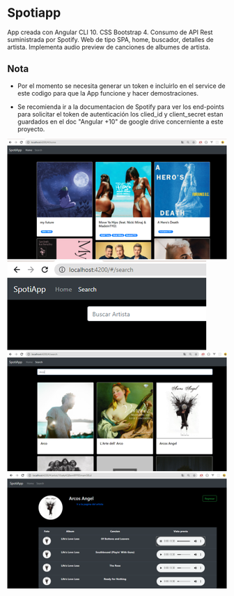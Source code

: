# Spotiapp

App creada con Angular CLI 10.
CSS Bootstrap 4.
Consumo de API Rest suministrada por Spotify.
Web de tipo SPA, home, buscador, detalles de artista.
Implementa audio preview de canciones de albumes de artista.

## Nota

- Por el momento se necesita generar un token e incluirlo en el service de este codigo para que la App funcione y hacer demostraciones.

- Se recomienda ir a la documentacion de Spotify para ver los end-points para solicitar el token de autenticación los clied_id y client_secret estan guardados en el doc "Angular +10" de google drive concerniente a este proyecto.


<img src="src/images_app/2020-07-31_15h28_41.png">
<img src="src/images_app/2020-07-31_15h29_54.png">
<img src="src/images_app/2020-07-31_15h30_29.png">
<img src="src/images_app/2020-07-31_15h30_49.png">
